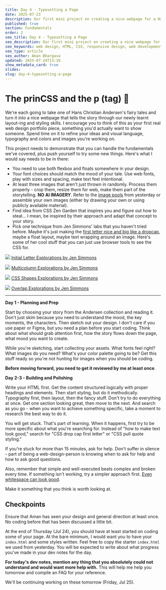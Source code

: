 ```yaml
---
title: Day 4 - Typesetting a Page
date: 2025-07-23
description: Our first mini project on creating a nice webpage for a Hans Christian Andersen story
published: true
section: Fundamentals
order: 2
seo_title: Day 4 - Typesetting a Page
seo_description: Our first mini project on creating a nice webpage for a Hans Christian Andersen story
seo_keywords: web design, HTML, CSS, responsive design, web development course, portfolio website
seo_type: article
seo_author: Aman Bhargava
updated: 2025-07-24T13:19
show_metadata_card: true
slides: 
slug: day-4-typesetting-a-page
---
```

# The prinCSS and the p (tag) 🫛

We're each going to take one of Hans Christian Andersen's fairy tales and turn it into a nice webpage that tells the story through our newly learnt layout-ing and styling skills. I encourage you to think of this as your first real web design portfolio piece, something you'd actually want to show someone. Spend time on it to refine your ideas and visual language, typography and colors and images you're working on.

This project needs to demonstrate that you can handle the fundamentals we've covered, plus push yourself to try some new things. Here's what I would say needs to be in there:

- You need to use both flexbox and floats somewhere in your design.
- Your font choices should match the mood of your tale. Use web fonts, play with sizes and spacing, make text feel intentional.
- At least three images that aren't just thrown in randomly. Process them properly - crop them, resize them for web, make them part of the storytelling. **NO AI IMAGERY**. Refer to the [image pools](/web2025/day-3-seeing-and-searching#image-pools) from yesterday or assemble your own images (either by drawing your own or using publicly available material).
- Find idea from CSS Zen Garden that inspires you and figure out how to steal... I mean, be inspired by their approach and adapt that concept to your story.
- Pick one technique from Jen Simmons' labs that you haven't tried before. Maybe it's just making the [first letter nice and big like a dropcap](https://labs.jensimmons.com/#initialletter), maybe a float layout, maybe text wrapping around an image. Here's some of her cool stuff that you can just use browser tools to see the CSS for.

![](/assets/day-4-typesetting-a-page/IMG-20250723233033329.png)
[Initial Letter Explorations by Jen Simmons](https://labs.jensimmons.com/#initialletter)

![](/assets/day-4-typesetting-a-page/IMG-20250723233133316.png)
[Multicolumn Explorations by Jen Simmons](https://labs.jensimmons.com/#multicolumn)

![](/assets/day-4-typesetting-a-page/IMG-20250723233149070.png)
[CSS Shapes Explorations by Jen Simmons](https://labs.jensimmons.com/#cssshapes)

![](/assets/day-4-typesetting-a-page/IMG-20250723233308860.png)
[Overlap Explorations by Jen Simmons](https://labs.jensimmons.com/#studyofoverlap)

---

**Day 1 - Planning and Prep**

Start by choosing your story from the Andersen collection and reading it. Don't just skim because you need to understand the mood, the key moments, the characters. Then sketch out your design. I don't care if you use paper or Figma, but you need a plan before you start coding. Think about what should grab attention first, how the story flows down the page, what mood you want to create.

While you're sketching, start collecting your assets. What fonts feel right? What images do you need? What's your color palette going to be? Get this stuff ready so you're not hunting for images when you should be coding.

**Before moving forward, you need to get it reviewed by me at least once**. 

**Day 2-3 - Building and Polishing**

Write your HTML first. Get the content structured logically with proper headings and elements. Then start styling, but do it methodically. Typography first, then layout, then the fancy stuff. Don't try to do everything at once. Get one section looking great, then move to the next. And search as you go - when you want to achieve something specific, take a moment to research the best way to do it.

You will get stuck. That's part of learning. When it happens, first try to be more specific about what you're searching for. Instead of "how to make text look good," search for "CSS drop cap first letter" or "CSS pull quote styling."

If you're stuck for more than 15 minutes, ask for help. Don't suffer in silence - part of being a web-design-person is knowing when to ask for help and how to ask good questions.

Also, remember that simple and well-executed beats complex and broken every time. If something isn't working, try a simpler approach first. [Even whitespace can look good](https://labs.jensimmons.com/2017/01-021.html).

Make it something that you think is worth looking at.

## Checkpoints

Ensure that Aman has seen your design and general direction at least once. No coding before that has been discussed a little bit. 

At the end of Thursday (Jul 24), you should have at least started on coding some of your page. At the bare minimum, I would want you to have your `index.html` and some styles written. Feel free to copy the starter `index.html` we used from yesterday. You will be expected to write about what progress you've made in your dev notes for the day.

**For today's dev notes, mention any thing that you absolutely could not understand and would want more help with.** This will help me help you tomorrow and compile an FAQ for your reference. 

We'll be continuing working on these tomorrow (Friday, Jul 25). 

